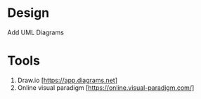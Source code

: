 
# Design
  Add UML Diagrams
  
 
 # Tools
 
 1) Draw.io [https://app.diagrams.net]
 2) Online visual paradigm [https://online.visual-paradigm.com/]
 
